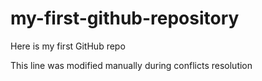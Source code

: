 # my-first-github-repository
Here is my first GitHub repo

This line was modified manually during conflicts resolution